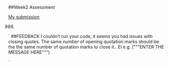 ##Week2 Assessment

[My submission](https://repl.it/@Maysummer/PeriodicScaryMetadata)

 0986.

`
##FEEDBACK
I couldn't run your code, it seems you had issues with 
closing quotes.
The same number of opening quotation marks should be the
the same number of quotation marks to close it..
El
e.g. ("""ENTER THE MESSAGE HERE""")

`
